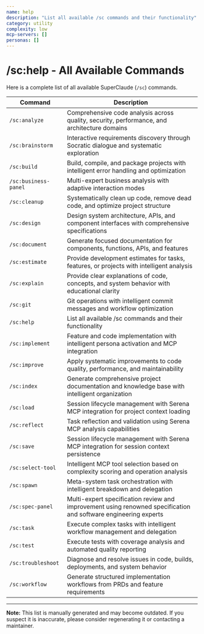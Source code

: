```yaml
---
name: help
description: "List all available /sc commands and their functionality"
category: utility
complexity: low
mcp-servers: []
personas: []
---
```


# /sc:help - All Available Commands

Here is a complete list of all available SuperClaude (`/sc`) commands.

| Command | Description |
|---|---|
| `/sc:analyze` | Comprehensive code analysis across quality, security, performance, and architecture domains |
| `/sc:brainstorm` | Interactive requirements discovery through Socratic dialogue and systematic exploration |
| `/sc:build` | Build, compile, and package projects with intelligent error handling and optimization |
| `/sc:business-panel` | Multi-expert business analysis with adaptive interaction modes |
| `/sc:cleanup` | Systematically clean up code, remove dead code, and optimize project structure |
| `/sc:design` | Design system architecture, APIs, and component interfaces with comprehensive specifications |
| `/sc:document` | Generate focused documentation for components, functions, APIs, and features |
| `/sc:estimate` | Provide development estimates for tasks, features, or projects with intelligent analysis |
| `/sc:explain` | Provide clear explanations of code, concepts, and system behavior with educational clarity |
| `/sc:git` | Git operations with intelligent commit messages and workflow optimization |
| `/sc:help` | List all available /sc commands and their functionality |
| `/sc:implement` | Feature and code implementation with intelligent persona activation and MCP integration |
| `/sc:improve` | Apply systematic improvements to code quality, performance, and maintainability |
| `/sc:index` | Generate comprehensive project documentation and knowledge base with intelligent organization |
| `/sc:load` | Session lifecycle management with Serena MCP integration for project context loading |
| `/sc:reflect` | Task reflection and validation using Serena MCP analysis capabilities |
| `/sc:save` | Session lifecycle management with Serena MCP integration for session context persistence |
| `/sc:select-tool` | Intelligent MCP tool selection based on complexity scoring and operation analysis |
| `/sc:spawn` | Meta-system task orchestration with intelligent breakdown and delegation |
| `/sc:spec-panel` | Multi-expert specification review and improvement using renowned specification and software engineering experts |
| `/sc:task` | Execute complex tasks with intelligent workflow management and delegation |
| `/sc:test` | Execute tests with coverage analysis and automated quality reporting |
| `/sc:troubleshoot` | Diagnose and resolve issues in code, builds, deployments, and system behavior |
| `/sc:workflow` | Generate structured implementation workflows from PRDs and feature requirements |

---

**Note:** This list is manually generated and may become outdated. If you suspect it is inaccurate, please consider regenerating it or contacting a maintainer.
